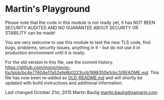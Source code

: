 Martin's Playground
===================

Please note that the code in this module is not ready yet, it has NOT BEEN SECURITY AUDITED
AND NO GUARANTEE ABOUT SECURITY OR STABILITY can be made!

You are very welcome to use this module to test the new TLS code, find bugs, problems,
security issues, anything in it - but do not use it in production environment until it is ready.



For the old version in this file, see the commit history.
https://github.com/mono/mono-tls/blob/bc4e77604e17a52efe8b0223ccb1998350e1cbc3/README.md.  This file
has now been re-added as [OLD-README.md](https://github.com/mono/mono-tls/blob/master/OLD-README.md)
and will shortly be updated with build instructions and additional information.

Last changed October 21st, 2015
Martin Baulig <martin.baulig@xamarin.com>
